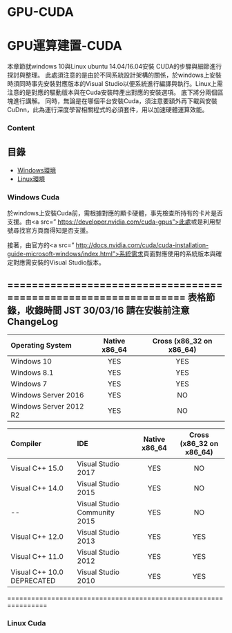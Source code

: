 # GPU-CUDA
# GPU運算建置-CUDA

本章節就windows 10與Linux ubuntu 14.04/16.04安裝 CUDA的步驟與細節進行探討與整理。 此處須注意的是由於不同系統設計架構的關係，於windows上安裝時須同時事先安裝對應版本的Visual Studio以便系統進行編譯與執行。Linux上需注意的是對應的驅動版本與在Cuda安裝時產出對應的安裝選項。
底下將分兩個區塊進行講解。
同時，無論是在哪個平台安裝Cuda，須注意要額外再下載與安裝CuDnn，此為運行深度學習相關程式的必須套件，用以加速硬體運算效能。

### Content
## 目錄

* [Windows環境](#Windows-cuda)
* [Linux環境](#linux-cuda)

### Windows Cuda

於windows上安裝Cuda前，需根據對應的顯卡硬體，事先檢查所持有的卡片是否支援。由<a src=” https://developer.nvidia.com/cuda-gpus”>此處</a>或是利用型號尋找官方頁面得知是否支援。

接著，由官方的<a src=” http://docs.nvidia.com/cuda/cuda-installation-guide-microsoft-windows/index.html”>系統需求</a>頁面對應使用的系統版本與確定對應需安裝的Visual Studio版本。

================================================================
表格節錄，收錄時間 JST 30/03/16 請在安裝前注意ChangeLog
----------------------------------------------------------------

| Operating System       | Native x86_64 | Cross (x86_32 on x86_64)|
|:---------------------- |:-------------:|:-----------------------:|
| Windows 10             |    YES        |      YES                |
| Windows 8.1            |    YES        |      YES                |
| Windows 7              |    YES        |      YES                |
| Windows Server 2016    |    YES        |      NO                 |
| Windows Server 2012 R2 |    YES        |      NO                 |

| Compiler                   | IDE                          | Native x86_64 | Cross (x86_32 on x86_64) |
|:-------------------------- |:---------------------------- |:-------------:|:------------------------:|
| Visual C++ 15.0            | Visual Studio 2017           | YES           | NO                       |
| Visual C++ 14.0            | Visual Studio 2015           | YES           | NO                       |
|   --                       | Visual Studio Community 2015 | YES           | NO                       |
| Visual C++ 12.0            | Visual Studio 2013           | YES           | YES                      |
| Visual C++ 11.0            | Visual Studio 2012           | YES           | YES                      |
| Visual C++ 10.0 DEPRECATED | Visual Studio 2010           | YES           | YES                      |

================================================================

### Linux Cuda


